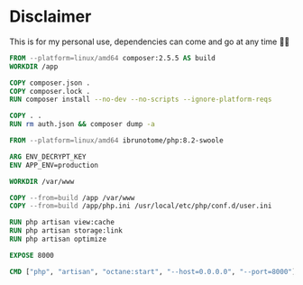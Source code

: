# Disclaimer

This is for my personal use, dependencies can come and go at any time 🤷‍♂️

```Dockerfile
FROM --platform=linux/amd64 composer:2.5.5 AS build
WORKDIR /app

COPY composer.json .
COPY composer.lock .
RUN composer install --no-dev --no-scripts --ignore-platform-reqs

COPY . .
RUN rm auth.json && composer dump -a

FROM --platform=linux/amd64 ibrunotome/php:8.2-swoole

ARG ENV_DECRYPT_KEY
ENV APP_ENV=production

WORKDIR /var/www

COPY --from=build /app /var/www
COPY --from=build /app/php.ini /usr/local/etc/php/conf.d/user.ini

RUN php artisan view:cache
RUN php artisan storage:link
RUN php artisan optimize

EXPOSE 8000

CMD ["php", "artisan", "octane:start", "--host=0.0.0.0", "--port=8000"]
```
